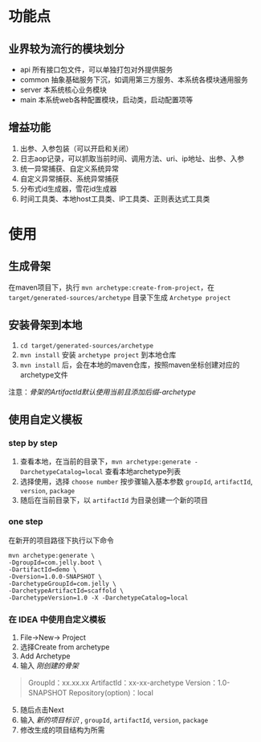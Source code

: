 
# 功能点

## 业界较为流行的模块划分

- api 所有接口包文件，可以单独打包对外提供服务
- common 抽象基础服务下沉，如调用第三方服务、本系统各模块通用服务
- server 本系统核心业务模块
- main 本系统web各种配置模块，启动类，启动配置项等

## 增益功能

1. 出参、入参包装（可以开启和关闭）
2. 日志aop记录，可以抓取当前时间、调用方法、uri、ip地址、出参、入参
3. 统一异常捕获、自定义系统异常
4. 自定义异常捕获、系统异常捕获
5. 分布式id生成器，雪花id生成器
6. 时间工具类、本地host工具类、IP工具类、正则表达式工具类

# 使用

## 生成骨架

在maven项目下，执行 `mvn archetype:create-from-project`，在 `target/generated-sources/archetype` 目录下生成 `Archetype project`

## 安装骨架到本地

1. `cd target/generated-sources/archetype`
2. `mvn install` 安装 `archetype project` 到本地仓库
3. `mvn install` 后，会在本地的maven仓库，按照maven坐标创建对应的archetype文件

注意：*骨架的ArtifactId默认使用当前且添加后缀-archetype*

## 使用自定义模板

### step by step

1. 查看本地，在当前的目录下，`mvn archetype:generate -DarchetypeCatalog=local` 查看本地archetype列表
2. 选择使用，选择 `choose number` 按步骤输入基本参数 `groupId`, `artifactId`, `version`, `package`
3. 随后在当前目录下，以 `artifactId` 为目录创建一个新的项目

### one step

在新开的项目路径下执行以下命令

```
mvn archetype:generate \
-DgroupId=com.jelly.boot \
-DartifactId=demo \
-Dversion=1.0.0-SNAPSHOT \
-DarchetypeGroupId=com.jelly \
-DarchetypeArtifactId=scaffold \
-DarchetypeVersion=1.0 -X -DarchetypeCatalog=local 
```

### 在 IDEA 中使用自定义模板

1. File->New-> Project
2. 选择Create from archetype
3. Add Archetype
4. 输入 *刚创建的骨架*

>GroupId：xx.xx.xx
>ArtifactId：xx-xx-archetype
>Version：1.0-SNAPSHOT
>Repository(option)：local

5. 随后点击Next
6. 输入 *新的项目标识* , `groupId`, `artifactId`, `version`, `package`
7. 修改生成的项目结构为所需